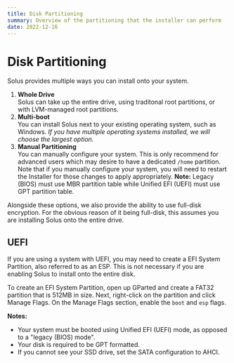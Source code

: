 ```yaml
---
title: Disk Partitioning
summary: Overview of the partitioning that the installer can perform
date: 2022-12-16
---
```


# Disk Partitioning

Solus provides multiple ways you can install onto your system.

1. **Whole Drive**  
   Solus can take up the entire drive, using traditonal root partitions, or with LVM-managed root partitions.
2. **Multi-boot**  
   You can install Solus next to your existing operating system, such as Windows. _If you have multiple operating systems installed, we will choose the largest option._
3. **Manual Partitioning**  
    You can manually configure your system. This is only recommend for advanced users which may desire to have a dedicated `/home` partition. Note that if you manually configure your system, you will need to restart the Installer for those changes to apply appropriately.
   **Note:** Legacy (BIOS) must use MBR partition table while Unified EFI (UEFI) must use GPT partition table.

Alongside these options, we also provide the ability to use full-disk encryption. For the obvious reason of it being full-disk, this assumes you are installing Solus onto the entire drive.

## UEFI

If you are using a system with UEFI, you may need to create a EFI System Partition, also referred to as an ESP. This is not necessary if you are enabling Solus to install onto the entire disk.

To create an EFI System Partition, open up GParted and create a FAT32 partition that is 512MB in size. Next, right-click on the partition and click Manage Flags. On the Manage Flags section, enable the `boot` and `esp` flags.

**Notes:**

- Your system must be booted using Unified EFI (UEFI) mode, as opposed to a "legacy (BIOS) mode".
- Your disk is required to be GPT formatted.
- If you cannot see your SSD drive, set the SATA configuration to AHCI.
